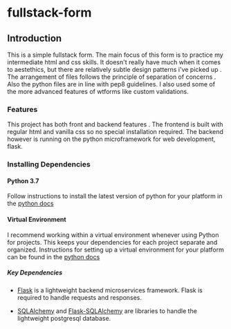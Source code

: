# fullstack-form
## Introduction 

This is a simple fullstack form. The main focus of this form is to practice my intermediate html and css skills. It doesn't really have much when it comes to aestethics, but there are relatively subtle design patterns i've picked up . The arrangement of files follows the principle of separation of concerns . Also the python files are in line with pep8 guidelines. I also used some of the more advanced features of wtforms like custom validations.

### Features 
This project has both front and backend features . The frontend is built with regular html and vanilla css so no special installation required. The backend however is running on the python microframework for web development, flask. 

### Installing Dependencies

#### Python 3.7

Follow instructions to install the latest version of python for your platform in the [python docs](https://docs.python.org/3/using/unix.html#getting-and-installing-the-latest-version-of-python)

#### Virtual Environment

I recommend working within a virtual environment whenever using Python for projects. This keeps your dependencies for each project separate and organized. Instructions for setting up a virtual environment for your platform can be found in the [python docs](https://packaging.python.org/guides/installing-using-pip-and-virtual-environments/)

##### Key Dependencies

- [Flask](http://flask.pocoo.org/) is a lightweight backend microservices framework. Flask is required to handle requests and responses.

- [SQLAlchemy](https://www.sqlalchemy.org/) and [Flask-SQLAlchemy](https://flask-sqlalchemy.palletsprojects.com/en/2.x/) are libraries to handle the lightweight postgresql database. 
